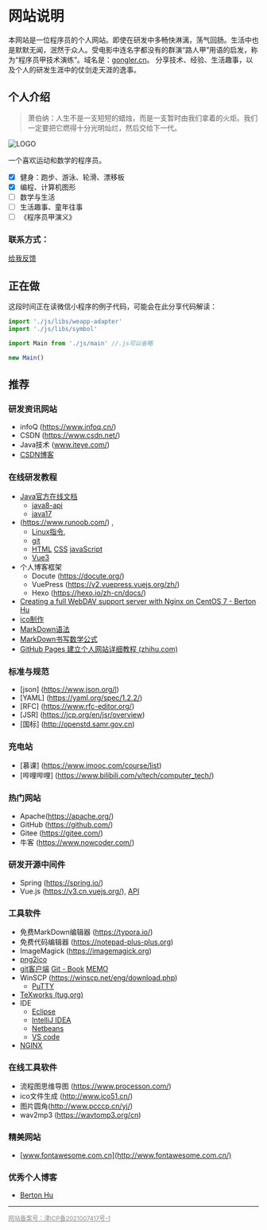 

# 网站说明



本网站是一位程序员的个人网站。即使在研发中多畅快淋漓，荡气回肠。生活中也是默默无闻，泯然于众人。受电影中连名字都没有的群演“路人甲”用语的启发，称为“程序员甲技术演练”。域名是：[gongler.cn](http://gongler.cn)。 分享技术、经验、生活趣事，以及个人的研发生涯中的仗剑走天涯的逸事。



## 个人介绍



> 萧伯纳：人生不是一支短短的蜡烛，而是一支暂时由我们拿着的火炬。我们一定要把它燃得十分光明灿烂，然后交给下一代。



![LOGO](img/me300c.png)



一个喜欢运动和数学的程序员。
- [x] 健身：跑步、游泳、轮滑、漂移板
- [x] 编程、计算机图形 
- [ ]  数学与生活
- [ ]  生活趣事、童年往事
- [ ]  《程序员甲演义》

### 联系方式：

[给我反馈](mailto://admin@gongler.cn)



## 正在做

这段时间正在读微信小程序的例子代码，可能会在此分享代码解读：

```javascript
import './js/libs/weapp-adapter'
import './js/libs/symbol'

import Main from './js/main' //.js可以省略

new Main()

```

## 推荐 

### 研发资讯网站

- infoQ (https://www.infoq.cn/)
- CSDN (https://www.csdn.net/)
- Java技术 (www.iteye.com/)
- [CSDN博客](https://blog.csdn.net/ococo/)


### 在线研发教程
- [Java官方在线文档](https://docs.oracle.com/en/java/javase)
    - [java8-api](https://docs.oracle.com/javase/8/docs/api/)
    - [java17](https://docs.oracle.com/en/java/javase/17/)
-  (https://www.runoob.com/) , 
    - [Linux指令](https://www.runoob.com/linux/linux-user-manage.html),
    - [git](https://www.runoob.com/git/git-tutorial.html)
    - [HTML](https://www.runoob.com/html/html-tutorial.html)  [CSS](https://www.runoob.com/css/css-tutorial.html)    [javaScript](https://www.runoob.com/js/js-tutorial.html)
    - [Vue3](https://www.runoob.com/vue3/vue3-tutorial.html)
- 个人博客框架
    - Docute (https://docute.org/)
    - VuePress (https://v2.vuepress.vuejs.org/zh/)
    - Hexo (https://hexo.io/zh-cn/docs/)
- [Creating a full WebDAV support server with Nginx on CentOS 7 - Berton Hu](https://www.bertonhu.com/2020/01/02/Creating-a-full-WebDAV-support-server-with-Nginx-on-CentOS-7.html)
- [ico制作](https://qastack.cn/superuser/491180/how-do-i-embed-multiple-sizes-in-an-ico-file)
- [MarkDown语法 ](http://www.imooc.com/wiki/markdownlesson)
- [MarkDown书写数学公式](https://mp.weixin.qq.com/s?src=11&timestamp=1633534172&ver=3358&signature=sXn-rOTD78h6RVM61ySP5rBKKxGLWxK56WT7isx5B-OD7jyZzsxyWQg*4tknb*4BdP6mttJiCHem7FxSmFHTk9Fz31SmNwSfHu7BVnGtLxdGnG6gW3AZIo6dJ*Kbgu8D&new=1)
- [GitHub Pages 建立个人网站详细教程 (zhihu.com)](https://zhuanlan.zhihu.com/p/58229299)

### 标准与规范
- [json] (https://www.json.org/l)
- [YAML] (https://yaml.org/spec/1.2.2/)
- [RFC] (https://www.rfc-editor.org/)
- [JSR] (https://jcp.org/en/jsr/overview)
- [国标] (http://openstd.samr.gov.cn)

### 充电站
- [慕课] (https://www.imooc.com/course/list)
- [哔哩哔哩] (https://www.bilibili.com/v/tech/computer_tech/)

### 热门网站

- Apache(https://apache.org/)
- GitHub (https://github.com/)
- Gitee (https://gitee.com/)
- 牛客 (https://www.nowcoder.com/)

### 研发开源中间件
- Spring (https://spring.io/)
- Vue.js (https://v3.cn.vuejs.org/), [ API](https://v3.cn.vuejs.org/api/)

### 工具软件

- 免费MarkDown编辑器 (https://typora.io/)
- 免费代码编辑器 (https://notepad-plus-plus.org)
- ImageMagick (https://imagemagick.org)
- [png2ico](http://www.winterdrache.de/freeware/png2ico/)
- [git客户端](http://git-scm.com/downloads) [Git - Book](http://git-scm.com/book/zh/v2) [MEMO](docs/git-memo.md)
- WinSCP (https://winscp.net/eng/download.php)
    - [PuTTY](https://www.chiark.greenend.org.uk/~sgtatham/putty/)
- [TeXworks (tug.org)](http://www.tug.org/texworks/)
- IDE
    - [Eclipse](https://www.eclipse.org/downloads/)
    - [IntelliJ IDEA](https://www.jetbrains.com/idea/download/#section=windows)
    - [Netbeans](http://netbeans.apache.org/download/index.html)
    - [VS code](https://code.visualstudio.com/)
- [NGINX](https://nginx.org/en/)

### 在线工具软件

- 流程图思维导图 (https://www.processon.com/)
- ico文件生成 (http://www.ico51.cn/)
- 图片圆角(http://www.pcccp.cn/yj/)
- wav2mp3 (https://wavtomp3.org/cn)

### 精美网站

- [www.fontawesome.com.cn](http://www.fontawesome.com.cn/)

### 优秀个人博客

- [Berton Hu](https://www.bertonhu.com/)



------

<a href="https://beian.miit.gov.cn"   style="color:#888;font-size:12px;" > 网站备案号：津ICP备2021007417号-1 </a>
